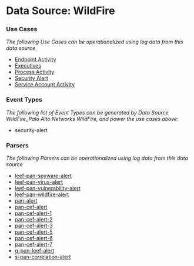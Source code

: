 Data Source: WildFire
=====================

### Use Cases

_The following Use Cases can be operationalized using log data from this data source_

* [Endpoint Activity](usecase_endpoint_activity.md)
* [Executives](usecase_executives.md)
* [Process Activity](usecase_process_activity.md)
* [Security Alert](usecase_security_alert.md)
* [Service Account Activity](usecase_service_account_activity.md)


### Event Types

_The following list of Event Types can be generated by Data Source WildFire_Palo Alto Networks WildFire, and power the use cases above:_

- security-alert


### Parsers

_The following Parsers can be operationalized using log data from this data source_

* [leef-pan-spyware-alert](parserContent_leef-pan-spyware-alert.md)
* [leef-pan-virus-alert](parserContent_leef-pan-virus-alert.md)
* [leef-pan-vulnerability-alert](parserContent_leef-pan-vulnerability-alert.md)
* [leef-pan-wildfire-alert](parserContent_leef-pan-wildfire-alert.md)
* [pan-alert](parserContent_pan-alert.md)
* [pan-cef-alert](parserContent_pan-cef-alert.md)
* [pan-cef-alert-1](parserContent_pan-cef-alert-1.md)
* [pan-cef-alert-2](parserContent_pan-cef-alert-2.md)
* [pan-cef-alert-3](parserContent_pan-cef-alert-3.md)
* [pan-cef-alert-5](parserContent_pan-cef-alert-5.md)
* [pan-cef-alert-6](parserContent_pan-cef-alert-6.md)
* [pan-cef-alert-7](parserContent_pan-cef-alert-7.md)
* [q-pan-leef-alert](parserContent_q-pan-leef-alert.md)
* [s-pan-correlation-alert](parserContent_s-pan-correlation-alert.md)
